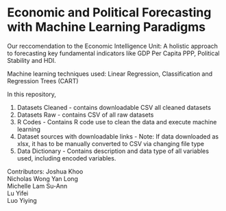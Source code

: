 # Economic and Political Forecasting with Machine Learning Paradigms

Our reccomendation to the Economic Intelligence Unit: 
A holistic approach to forecasting key fundamental indicators like GDP Per Capita PPP, Political Stability and HDI.

Machine learning techniques used: Linear Regression, Classification and Regression Trees (CART)

In this repository,
1) Datasets Cleaned - contains downloadable CSV all cleaned datasets
2) Datasets Raw - contains CSV of all raw datasets
3) R Codes - Contains R code use to clean the data and execute machine learning
4) Dataset sources with downloadable links - 
Note: If data downloaded as xlsx, it has to be manually converted to CSV via changing file type
5) Data Dictionary - Contains description and data type of all variables used, including encoded variables.



Contributors:
Joshua Khoo <br>
Nicholas Wong Yan Long  <br>
Michelle Lam Su-Ann  <br>
Lu Yifei  <br>
Luo Yiying  <br>
